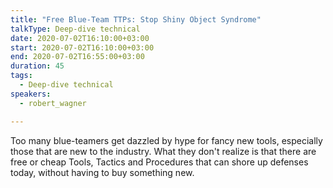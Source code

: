 ```yaml
---
title: "Free Blue-Team TTPs: Stop Shiny Object Syndrome"
talkType: Deep-dive technical
date: 2020-07-02T16:10:00+03:00
start: 2020-07-02T16:10:00+03:00
end: 2020-07-02T16:55:00+03:00
duration: 45
tags:
  - Deep-dive technical
speakers:
  - robert_wagner

---
```

Too many blue-teamers get dazzled by hype for fancy new tools, especially those that are new to the industry. What they don't realize is that there are free or cheap Tools, Tactics and Procedures that can shore up defenses today, without having to buy something new.